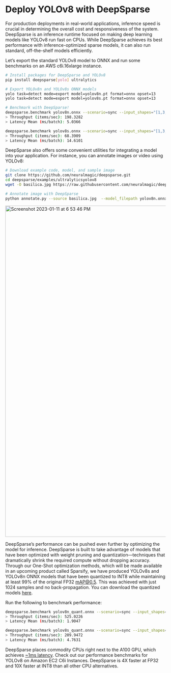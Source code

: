 <!--
Copyright (c) 2021 - present / Neuralmagic, Inc. All Rights Reserved.

Licensed under the Apache License, Version 2.0 (the "License");
you may not use this file except in compliance with the License.
You may obtain a copy of the License at

   http://www.apache.org/licenses/LICENSE-2.0

Unless required by applicable law or agreed to in writing,
software distributed under the License is distributed on an "AS IS" BASIS,
WITHOUT WARRANTIES OR CONDITIONS OF ANY KIND, either express or implied.
See the License for the specific language governing permissions and
limitations under the License.
-->

# Deploy YOLOv8 with DeepSparse

For production deployments in real-world applications, inference speed is crucial in determining the overall cost and responsiveness of the system. DeepSparse is an inference runtime focused on making deep learning models like YOLOv8 run fast on CPUs. While DeepSparse achieves its best performance with inference-optimized sparse models, it can also run standard, off-the-shelf models efficiently.

Let’s export the standard YOLOv8 model to ONNX and run some benchmarks on an AWS c6i.16xlarge instance. 

```bash
# Install packages for DeepSparse and YOLOv8
pip install deepsparse[yolo] ultralytics

# Export YOLOv8n and YOLOv8s ONNX models
yolo task=detect mode=export model=yolov8n.pt format=onnx opset=13
yolo task=detect mode=export model=yolov8s.pt format=onnx opset=13

# Benchmark with DeepSparse!
deepsparse.benchmark yolov8n.onnx --scenario=sync --input_shapes="[1,3,640,640]"
> Throughput (items/sec): 198.3282
> Latency Mean (ms/batch): 5.0366

deepsparse.benchmark yolov8s.onnx --scenario=sync --input_shapes="[1,3,640,640]"
> Throughput (items/sec): 68.3909
> Latency Mean (ms/batch): 14.6101
```

DeepSparse also offers some convenient utilities for integrating a model into your application. For instance, you can annotate images or video using YOLOv8:

```bash
# Download example code, model, and sample image
git clone https://github.com/neuralmagic/deepsparse.git
cd deepsparse/examples/ultralyticsyolov8
wget -O basilica.jpg https://raw.githubusercontent.com/neuralmagic/deepsparse/main/src/deepsparse/yolo/sample_images/basilica.jpg

# Annotate image with DeepSparse
python annotate.py --source basilica.jpg  --model_filepath yolov8n.onnx
```

<img width="1041" alt="Screenshot 2023-01-11 at 6 53 46 PM" src="https://user-images.githubusercontent.com/3195154/211942937-1d32193a-6dda-473d-a7ad-e2162bbb42e9.png">


DeepSparse’s performance can be pushed even further by optimizing the model for inference. DeepSparse is built to take advantage of models that have been optimized with weight pruning and quantization—techniques that dramatically shrink the required compute without dropping accuracy. Through our One-Shot optimization methods, which will be made available in an upcoming product called Sparsify, we have produced YOLOv8s and YOLOv8n ONNX models that have been quantized to INT8 while maintaining at least 99% of the original FP32 mAP@0.5. This was achieved with just 1024 samples and no back-propagation. You can download the quantized models [here](https://drive.google.com/drive/folders/1vf4Es-8bxhx348TzzfhvljMQUo62XhQ4?usp=sharing). 

Run the following to benchmark performance:

```bash
deepsparse.benchmark yolov8n_quant.onnx --scenario=sync --input_shapes="[1,3,640,640]"
> Throughput (items/sec): 525.0226
> Latency Mean (ms/batch): 1.9047

deepsparse.benchmark yolov8s_quant.onnx --scenario=sync --input_shapes="[1,3,640,640]"
> Throughput (items/sec): 209.9472
> Latency Mean (ms/batch): 4.7631
```

DeepSparse places commodity CPUs right next to the A100 GPU, which achieves [~1ms latency](https://github.com/ultralytics/ultralytics#models). Check out our performance benchmarks for YOLOv8 on Amazon EC2 C6i Instances. DeepSparse is 4X faster at FP32 and 10X faster at INT8 than all other CPU alternatives.  
